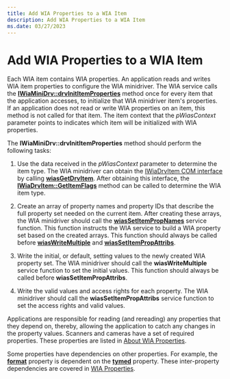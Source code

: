 ```yaml
---
title: Add WIA Properties to a WIA Item
description: Add WIA Properties to a WIA Item
ms.date: 03/27/2023
---
```


# Add WIA Properties to a WIA Item

Each WIA item contains WIA properties. An application reads and writes WIA item properties to configure the WIA minidriver. The WIA service calls the [**IWiaMiniDrv::drvInitItemProperties**](/windows-hardware/drivers/ddi/wiamindr_lh/nf-wiamindr_lh-iwiaminidrv-drvinititemproperties) method once for every item that the application accesses, to initialize that WIA minidriver item's properties. If an application does not read or write WIA properties on an item, this method is not called for that item. The item context that the *pWiasContext* parameter points to indicates which item will be initialized with WIA properties.

The **IWiaMiniDrv::drvInitItemProperties** method should perform the following tasks:

1. Use the data received in the *pWiasContext* parameter to determine the item type. The WIA minidriver can obtain the [IWiaDrvItem COM interface](iwiadrvitem-com-interface.md) by calling [**wiasGetDrvItem**](/windows-hardware/drivers/ddi/wiamdef/nf-wiamdef-wiasgetdrvitem). After obtaining this interface, the [**IWiaDrvItem::GetItemFlags**](/windows-hardware/drivers/ddi/wiamindr_lh/nf-wiamindr_lh-iwiadrvitem-getitemflags) method can be called to determine the WIA item type.

1. Create an array of property names and property IDs that describe the full property set needed on the current item. After creating these arrays, the WIA minidriver should call the [**wiasSetItemPropNames**](/windows-hardware/drivers/ddi/wiamdef/nf-wiamdef-wiassetitempropnames) service function. This function instructs the WIA service to build a WIA property set based on the created arrays. This function should always be called before [**wiasWriteMultiple**](/windows-hardware/drivers/ddi/wiamdef/nf-wiamdef-wiaswritemultiple) and [**wiasSetItemPropAttribs**](/windows-hardware/drivers/ddi/wiamdef/nf-wiamdef-wiassetitempropattribs).

1. Write the initial, or default, setting values to the newly created WIA property set. The WIA minidriver should call the **wiasWriteMultiple** service function to set the initial values. This function should always be called before **wiasSetItemPropAttribs**.

1. Write the valid values and access rights for each property. The WIA minidriver should call the **wiasSetItemPropAttribs** service function to set the access rights and valid values.

Applications are responsible for reading (and rereading) any properties that they depend on, thereby, allowing the application to catch any changes in the property values.
Scanners and cameras have a set of required properties. These properties are listed in [About WIA Properties](about-wia-properties.md).

Some properties have dependencies on other properties. For example, the [**format**](./wia-ipa-format.md) property is dependent on the [**tymed**](./wia-ipa-tymed.md) property. These inter-property dependencies are covered in [WIA Properties](./wia-properties.md).
